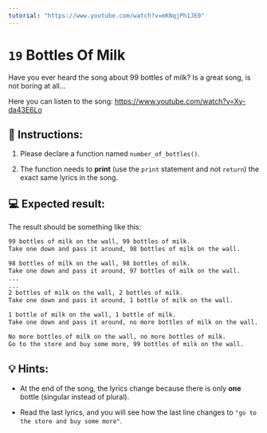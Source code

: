 ```yaml
---
tutorial: "https://www.youtube.com/watch?v=mKNqjPh1JE0"
---
```


# `19` Bottles Of Milk

Have you ever heard the song about 99 bottles of milk? Is a great song, is not boring at all...

Here you can listen to the song: https://www.youtube.com/watch?v=Xy-da43E6Lo

## 📝 Instructions:

1. Please declare a function named `number_of_bottles()`.

2. The function needs to **print** (use the `print` statement and not `return`) the exact same lyrics in the song.

## 💻 Expected result:

The result should be something like this:

```sh
99 bottles of milk on the wall, 99 bottles of milk.
Take one down and pass it around, 98 bottles of milk on the wall.

98 bottles of milk on the wall, 98 bottles of milk.
Take one down and pass it around, 97 bottles of milk on the wall.
...
...
2 bottles of milk on the wall, 2 bottles of milk. 
Take one down and pass it around, 1 bottle of milk on the wall.

1 bottle of milk on the wall, 1 bottle of milk.
Take one down and pass it around, no more bottles of milk on the wall.

No more bottles of milk on the wall, no more bottles of milk.
Go to the store and buy some more, 99 bottles of milk on the wall.
```

## 💡 Hints:

+ At the end of the song, the lyrics change because there is only **one** bottle (singular instead of plural).

+ Read the last lyrics, and you will see how the last line changes to `"go to the store and buy some more"`.
